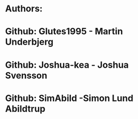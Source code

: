 # Authors:
# Github: Glutes1995 - Martin Underbjerg
# Github: Joshua-kea - Joshua Svensson 
# Github: SimAbild -Simon Lund Abildtrup
